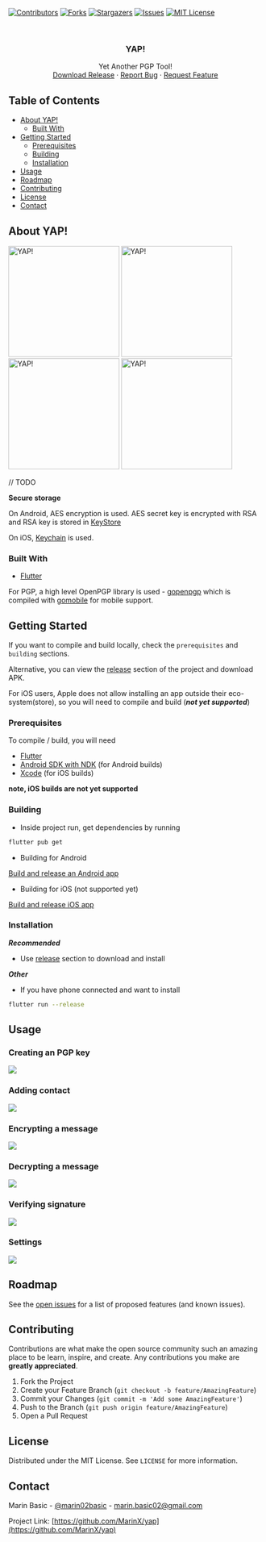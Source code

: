 [![Contributors][contributors-shield]][contributors-url]
[![Forks][forks-shield]][forks-url]
[![Stargazers][stars-shield]][stars-url]
[![Issues][issues-shield]][issues-url]
[![MIT License][license-shield]][license-url]


<br />
<p align="center">
  <h3 align="center">YAP!</h3>

  <p align="center">
    Yet Another PGP Tool!
    <br />
    <a href="https://github.com/MarinX/yap/releases">Download Release</a>
    ·
    <a href="https://github.com/MarinX/yap/issues">Report Bug</a>
    ·
    <a href="https://github.com/MarinX/yap/issues">Request Feature</a>
  </p>
</p>



## Table of Contents

* [About YAP!](#about-the-project)
  * [Built With](#built-with)
* [Getting Started](#getting-started)
  * [Prerequisites](#prerequisites)
  * [Building](#building)
  * [Installation](#installation)
* [Usage](#usage)
* [Roadmap](#roadmap)
* [Contributing](#contributing)
* [License](#license)
* [Contact](#contact)


## About YAP!

<p float="left">
<img src="gifs/screenshot.png" alt="YAP!" width="220"/>
<img src="gifs/screenshot_light.png" alt="YAP!" width="220"/>
<img src="gifs/screenshot_settings.png" alt="YAP!" width="220"/>
<img src="gifs/screenshot_light_keys.png" alt="YAP!" width="220"/>
</p
  
// TODO

**Secure storage**

On Android, AES encryption is used. AES secret key is encrypted with RSA and RSA key is stored in [KeyStore](https://developer.android.com/training/articles/keystore.html)

On iOS, [Keychain](https://developer.apple.com/documentation/security/keychain_services#//apple_ref/doc/uid/TP30000897-CH203-TP1) is used.

### Built With

* [Flutter](https://flutter.dev/)

For PGP, a high level OpenPGP library is used - [gopenpgp](https://github.com/ProtonMail/gopenpgp) which is compiled with [gomobile](https://godoc.org/golang.org/x/mobile/cmd/gomobile) for mobile support.


## Getting Started

If you want to compile and build locally, check the `prerequisites` and `building` sections.

Alternative, you can view the [release](https://github.com/MarinX/yap/releases) section of the project and download APK.

For iOS users, Apple does not allow installing an app outside their eco-system(store), so you will need to compile and build (***not yet supported***)

### Prerequisites

To compile / build, you will need
* [Flutter](https://flutter.dev/docs/get-started/install)
* [Android SDK with NDK](https://developer.android.com/studio) (for Android builds)
* [Xcode](https://developer.apple.com/xcode/) (for iOS builds)

**note, iOS builds are not yet supported**


### Building
* Inside project run, get dependencies by running
```sh
flutter pub get
```

* Building for Android

[Build and release an Android app](https://flutter.dev/docs/deployment/android)

* Building for iOS (not supported yet)

[Build and release iOS app](https://flutter.dev/docs/deployment/ios)

### Installation

***Recommended***

* Use [release](https://github.com/MarinX/yap/releases) section to download and install

***Other***
* If you have phone connected and want to install 
```sh
flutter run --release
```

## Usage


### Creating an PGP key

![](./gifs/create_key.gif)

### Adding contact

![](./gifs/import_contact.gif)

### Encrypting a message

![](./gifs/encrypt.gif)

### Decrypting a message

![](./gifs/decrypt.gif)

### Verifying signature

![](./gifs/verify_sig.gif)

### Settings

![](./gifs/settings.gif)


## Roadmap

See the [open issues](https://github.com/othneildrew/Best-README-Template/issues) for a list of proposed features (and known issues).


## Contributing

Contributions are what make the open source community such an amazing place to be learn, inspire, and create. Any contributions you make are **greatly appreciated**.

1. Fork the Project
2. Create your Feature Branch (`git checkout -b feature/AmazingFeature`)
3. Commit your Changes (`git commit -m 'Add some AmazingFeature'`)
4. Push to the Branch (`git push origin feature/AmazingFeature`)
5. Open a Pull Request


## License

Distributed under the MIT License. See `LICENSE` for more information.

## Contact

Marin Basic - [@marin02basic](https://twitter.com/marin02basic) - marin.basic02@gmail.com

Project Link: [https://github.com/MarinX/yap](https://github.com/MarinX/yap)



[contributors-shield]: https://img.shields.io/github/contributors/MarinX/yap.svg?style=flat-square
[contributors-url]: https://github.com/MarinX/yap/graphs/contributors
[forks-shield]: https://img.shields.io/github/forks/MarinX/yap.svg?style=flat-square
[forks-url]: https://github.com/MarinX/yap/network/members
[stars-shield]: https://img.shields.io/github/stars/MarinX/yap.svg?style=flat-square
[stars-url]: https://github.com/MarinX/yap/stargazers
[issues-shield]: https://img.shields.io/github/issues/MarinX/yap.svg?style=flat-square
[issues-url]: https://github.com/MarinX/yap/issues
[license-shield]: https://img.shields.io/github/license/MarinX/yap.svg?style=flat-square
[license-url]: https://github.com/MarinX/yap/blob/master/LICENSE
